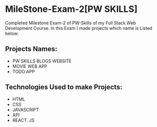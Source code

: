 # MileStone-Exam-2[PW SKILLS]
Completed Milestone Exam-2 of PW-Skills of my Full Stack Web Development Course. In this Exam I made projects which name is Listed below:

## Projects Names:
* PW SKILLS BLOGS WEBSITE
* MOVIE WEB APP
* TODO APP

## Technologies Used to make Projects:
* HTML
* CSS
* JAVASCRIPT
* API
* REACT. JS
